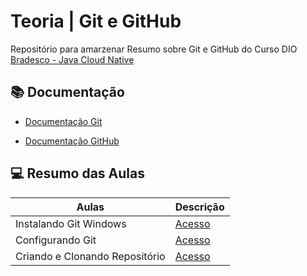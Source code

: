 
# Teoria | Git e GitHub

Repositório para amarzenar Resumo sobre Git e GitHub
do Curso DIO [Bradesco - Java Cloud Native ](https://www.dio.me/sign-up)

 ## 📚 Documentação 

- [Documentação Git](https://git-scm.com/doc)

- [Documentação GitHub](https://docs.github.com/pt)


##  💻 Resumo das Aulas 

| Aulas | Descrição |
| ----- | --------- |
| Instalando Git Windows | [Acesso](https://web.dio.me/course/versionamento-de-codigo-com-git-e-github/learning/c8d73362-9038-4259-af4c-30dcc5551afe?autoplay=1&back=%2Ftrack%2Fbradesco-java-cloud-native&moduleId=undefined&tab=undefined) |
| Configurando Git | [Acesso](https://web.dio.me/course/versionamento-de-codigo-com-git-e-github/learning/f9b294d2-f8ca-4364-9031-1e897721b3e2?autoplay=1&back=%2Ftrack%2Fbradesco-java-cloud-native&moduleId=undefined&tab=undefined)|
| Criando e Clonando Repositório | [Acesso](https://web.dio.me/course/versionamento-de-codigo-com-git-e-github/learning/a377a00b-461c-4ab0-8258-3addd2fef14c?autoplay=1&back=%2Ftrack%2Fbradesco-java-cloud-native&moduleId=undefined&tab=undefined)|
